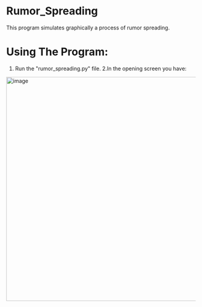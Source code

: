 # Rumor_Spreading

This program simulates graphically a process of rumor spreading.

# Using The Program:
1. Run the "rumor_spreading.py" file.
2.In the opening screen you have:
<img width="598" alt="image" src="https://user-images.githubusercontent.com/92683819/235300137-98280aef-dc78-4511-99b1-b66a290882cc.png">
